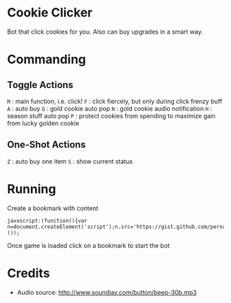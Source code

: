 # Cookie Clicker

Bot that click cookies for you. Also can buy upgrades in a smart way.

# Commanding

## Toggle Actions

`M` : main function, i.e. click!
`F` : click fiercely, but only during click frenzy buff
`A` : auto buy
`G` : gold cookie auto pop
`N` : gold cookie audio notification
`H` : season stuff auto pop
`P` : protect cookies from spending to maximize gain from lucky golden cookie

## One-Shot Actions

`Z` : auto buy one item
`S` : show current status

# Running

Create a bookmark with content
```
javascript:(function(){var n=document.createElement('script');n.src='https://gist.github.com/pernatiy/38bc231506b06fd85473/raw/cc.js';document.body.appendChild(n);}());
```
Once game is loaded click on a bookmark to start the bot

# Credits

- Audio source: http://www.soundjay.com/button/beep-30b.mp3
